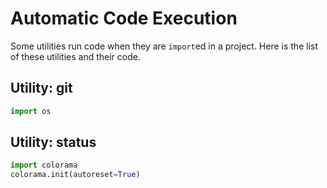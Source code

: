 # Automatic Code Execution
Some utilities run code when they are `import`ed in a project. Here is the list of these utilities and their code.
## Utility: git
```py
import os
```
## Utility: status
```py
import colorama
colorama.init(autoreset=True)
```